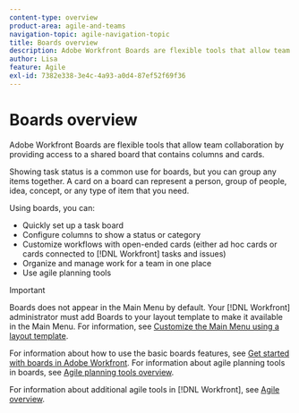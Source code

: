 ```yaml
---
content-type: overview
product-area: agile-and-teams
navigation-topic: agile-navigation-topic
title: Boards overview
description: Adobe Workfront Boards are flexible tools that allow team collaboration by providing access to a shared board that contains columns and cards.
author: Lisa
feature: Agile
exl-id: 7382e338-3e4c-4a93-a0d4-87ef52f69f36
---
```

# Boards overview

Adobe Workfront Boards are flexible tools that allow team collaboration by providing access to a shared board that contains columns and cards.

Showing task status is a common use for boards, but you can group any items together. A card on a board can represent a person, group of people, idea, concept, or any type of item that you need.

Using boards, you can:

* Quickly set up a task board
* Configure columns to show a status or category
* Customize workflows with open-ended cards (either ad hoc cards or cards connected to [!DNL Workfront] tasks and issues)
* Organize and manage work for a team in one place
* Use agile planning tools

>[!IMPORTANT]
>
>Boards does not appear in the Main Menu by default. Your [!DNL Workfront] administrator must add Boards to your layout template to make it available in the Main Menu. For information, see [Customize the Main Menu using a layout template](../administration-and-setup/customize-workfront/use-layout-templates/customize-main-menu.md).

For information about how to use the basic boards features, see [Get started with boards in Adobe Workfront](../agile/get-started-with-boards/get-started-with-boards.md). For information about agile planning tools in boards, see [Agile planning tools overview](/help/quicksilver/agile/use-boards-agile-planning-tools/agile-planning-tools-overview.md).

For information about additional agile tools in [!DNL Workfront], see [Agile overview](../agile/agile-overview.md).
